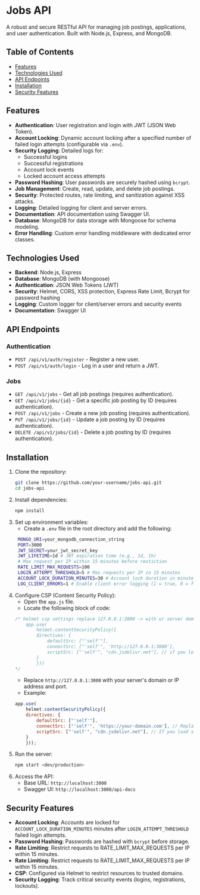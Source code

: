 # Jobs API

A robust and secure RESTful API for managing job postings, applications, and user authentication. Built with Node.js, Express, and MongoDB.

## Table of Contents
- [Features](#features)
- [Technologies Used](#technologies-used)
- [API Endpoints](#api-endpoints)
- [Installation](#installation)
- [Security Features](#security-features)

## Features

- **Authentication**: User registration and login with JWT (JSON Web Token).
- **Account Locking**: Dynamic account locking after a specified number of failed login attempts (configurable via `.env`).
- **Security Logging**: Detailed logs for:
  - Successful logins
  - Successful registrations
  - Account lock events
  - Locked account access attempts
- **Password Hashing**: User passwords are securely hashed using `bcrypt`.
- **Job Management**: Create, read, update, and delete job postings.
- **Security**: Protected routes, rate limiting, and sanitization against XSS attacks.
- **Logging**: Detailed logging for client and server errors.
- **Documentation**: API documentation using Swagger UI.
- **Database**: MongoDB for data storage with Mongoose for schema modeling.
- **Error Handling**: Custom error handling middleware with dedicated error classes.

## Technologies Used

- **Backend**: Node.js, Express
- **Database**: MongoDB (with Mongoose)
- **Authentication**: JSON Web Tokens (JWT)
- **Security**: Helmet, CORS, XSS protection, Express Rate Limit, Bcrypt for password hashing
- **Logging**: Custom logger for client/server errors and security events
- **Documentation**: Swagger UI

## API Endpoints

### Authentication
- `POST /api/v1/auth/register` - Register a new user.
- `POST /api/v1/auth/login` - Log in a user and return a JWT.

### Jobs
- `GET /api/v1/jobs` - Get all job postings (requires authentication).
- `GET /api/v1/jobs/{id}` - Get a specific job posting by ID (requires authentication).
- `POST /api/v1/jobs` - Create a new job posting (requires authentication).
- `PUT /api/v1/jobs/{id}` - Update a job posting by ID (requires authentication).
- `DELETE /api/v1/jobs/{id}` - Delete a job posting by ID (requires authentication).

## Installation

1. Clone the repository:
   ```bash
   git clone https://github.com/your-username/jobs-api.git
   cd jobs-api
   ```
2. Install dependencies:
   ```bash
   npm install
   ```
3. Set up environment variables:
   - Create a `.env` file in the root directory and add the following:
   ```bash
    MONGO_URI=your_mongodb_connection_string
    PORT=3000
    JWT_SECRET=your_jwt_secret_key
    JWT_LIFETIME=1d # JWT expiration time (e.g., 1d, 1h)
    # Max request per IP within 15 minutes before restiction
    RATE_LIMIT_MAX_REQUESTS=100
    LOGIN_ATTEMPT_THRESHOLD=5 # Max requests per IP in 15 minutes
    ACCOUNT_LOCK_DURATION_MINUTES=30 # Account lock duration in minutes
    LOG_CLIENT_ERRORS=1 # Enable client error logging (1 = true, 0 = false)
   ```
4. Configure CSP (Content Security Policy):
    - Open the `app.js` file.
    - Locate the following block of code:
    ```javascript
    /* helmet csp settings replace 127.0.0.1:3000 -> with ur server domain/ip
        app.use(
            helmet.contentSecurityPolicy({
            directives: {
                defaultSrc: ["'self'"],
                connectSrc: ["'self'", 'http://127.0.0.1:3000'],
                scriptSrc: ["'self'", "cdn.jsdelivr.net"], // if you load scripts from a cdn.
            }
            }))
    */
    ```
    - Replace `http://127.0.0.1:3000` with your server's domain or IP address and port.
    - Example:
    ```javascript
    app.use(
        helmet.contentSecurityPolicy({
        directives: {
            defaultSrc: ["'self'"],
            connectSrc: ["'self'", 'https://your-domain.com'], // Replace with your domain
            scriptSrc: ["'self'", "cdn.jsdelivr.net"], // If you load scripts from a CDN
        }
        }));
    ```
5. Run the server:
    ```bash
    npm start <dev/production>
    ```
6. Access the API:
    - Base URL: `http://localhost:3000`
    - Swagger UI: `http://localhost:3000/api-docs`

## Security Features

- **Account Locking**: Accounts are locked for `ACCOUNT_LOCK_DURATION_MINUTES` minutes after `LOGIN_ATTEMPT_THRESHOLD` failed login attempts.
- **Password Hashing**: Passwords are hashed with `bcrypt` before storage.
- **Rate Limiting**: Restrict requests to RATE_LIMIT_MAX_REQUESTS per IP within 15 minutes.
- **Rate Limiting**: Restrict requests to RATE_LIMIT_MAX_REQUESTS per IP within 15 minutes.
- **CSP**: Configured via Helmet to restrict resources to trusted domains.
- **Security Logging**: Track critical security events (logins, registrations, lockouts).